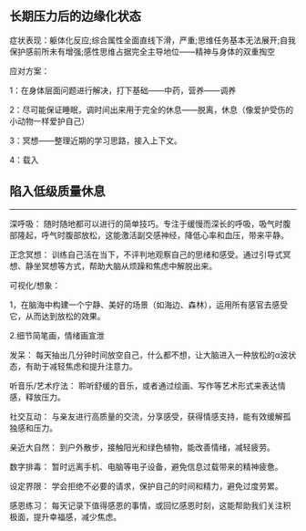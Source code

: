 ## 长期压力后的边缘化状态

症状表现：躯体化反应;综合属性全面直线下滑，严重;思维任务基本无法展开;自我保护感前所未有增强;感性思维占据完全主导地位——精神与身体的双重掏空

应对方案：

1：在身体层面问题进行解决，打下基础——中药，营养——调养

2：尽可能保证睡眠，调时间出来用于完全的休息——脱离，休息（像爱护受伤的小动物一样爱护自己）

3：冥想——整理近期的学习思路，接入上下文。

4：载入




## 陷入低级质量休息
---
深呼吸： 随时随地都可以进行的简单技巧。专注于缓慢而深长的呼吸，吸气时腹部隆起，呼气时腹部放松，这能激活副交感神经，降低心率和血压，带来平静。

正念冥想： 训练自己活在当下，不评判地观察自己的思绪和感受。通过引导式冥想、静坐冥想等方式，帮助大脑从烦躁和焦虑中解脱出来。

可视化/想象：

1，在脑海中构建一个宁静、美好的场景（如海边、森林），运用所有感官去感受它，从而达到放松的效果。

2.细节简笔画，情绪画宣泄

发呆： 每天抽出几分钟时间放空自己，什么都不想，让大脑进入一种放松的α波状态，有助于减轻焦虑和提升注意力。

听音乐/艺术疗法： 聆听舒缓的音乐，或者通过绘画、写作等艺术形式来表达情感，释放压力。

社交互动： 与亲友进行高质量的交流，分享感受，获得情感支持，能有效缓解孤独感和压力。

亲近大自然： 到户外散步，接触阳光和绿色植物，能改善情绪，减轻疲劳。

数字排毒： 暂时远离手机、电脑等电子设备，避免信息过载带来的精神疲惫。

设定界限： 学会拒绝不必要的请求，保护自己的时间和精力，避免过度劳累。

感恩练习： 每天记录下值得感恩的事情，或回忆感恩时刻，这能帮助我们关注积极面，提升幸福感，减少焦虑。
